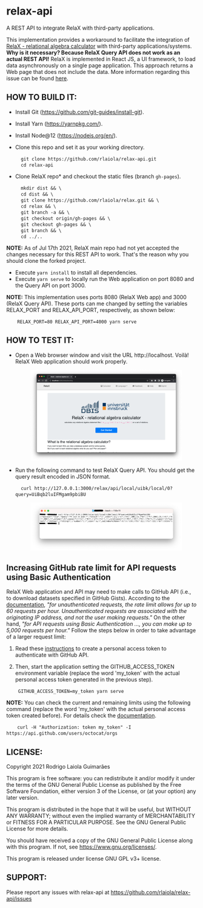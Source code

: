 # relax-api
A REST API to integrate RelaX with third-party applications.

This implementation provides a workaround to facilitate the integration of [RelaX - relational algebra calculator](https://dbis-uibk.github.io/relax/) with third-party applications/systems. **Why is it necessary? Because RelaX Query API does not work as an actual REST API!** RelaX is implemented in React JS, a UI framework, to load data asynchronously on a single page application. This approach returns a Web page that does not include the data. More information regarding this issue can be found [here](https://github.com/dbis-uibk/relax/pull/148).

## HOW TO BUILD IT:

* Install Git (https://github.com/git-guides/install-git).
* Install Yarn (https://yarnpkg.com/).
* Install Node@12 (https://nodejs.org/en/).
* Clone this repo and set it as your working directory.

        git clone https://github.com/rlaiola/relax-api.git
        cd relax-api

* Clone RelaX repo* and checkout the static files (branch `gh-pages`).

        mkdir dist && \
        cd dist && \
        git clone https://github.com/rlaiola/relax.git && \
        cd relax && \
        git branch -a && \
        git checkout origin/gh-pages && \
        git checkout gh-pages && \
        git branch && \
        cd ../..
 
**NOTE:** As of Jul 17th 2021, RelaX main repo had not yet accepted the changes necessary for this REST API to work. That's the reason why you should clone the forked project.

* Execute `yarn install` to install all dependencies.
* Execute `yarn serve` to locally run the Web application on port 8080 and the Query API on port 3000.

**NOTE:** This implementation uses ports 8080 (RelaX Web app) and 3000 (RelaX Query API). These ports can me changed by setting the variables RELAX_PORT and RELAX_API_PORT, respectively, as shown below:

        RELAX_PORT=80 RELAX_API_PORT=4000 yarn serve

## HOW TO TEST IT:

* Open a Web browser window and visit the URL http://localhost. Voilà! RelaX Web application should work properly.

    <p align="center">
        <img src="imgs/relax_web_app.png" width=400 />
    </p>

* Run the following command to test RelaX Query API. You should get the query result encoded in JSON format.

        curl http://127.0.0.1:3000/relax/api/local/uibk/local/0?query=UiBqb2luIFMgam9pbiBU

    <p align="center">
        <img src="imgs/relax_api.png" width=400 />
    </p>

## Increasing GitHub rate limit for API requests using Basic Authentication

RelaX Web application and API may need to make calls to GitHub API (i.e., to download datasets specified in GitHub Gists). According to the [documentation](https://docs.github.com/en/rest/overview/resources-in-the-rest-api#rate-limiting), _"for unauthenticated requests, the rate limit allows for up to 60 requests per hour. Unauthenticated requests are associated with the originating IP address, and not the user making requests."_ On the other hand, _"for API requests using Basic Authentication ..., you can make up to 5,000 requests per hour."_ Follow the steps below in order to take advantage of a larger request limit:

1. Read these [instructions](https://docs.github.com/en/github/authenticating-to-github/keeping-your-account-and-data-secure/about-authentication-to-github#authenticating-with-the-api) to create a personal access token to authenticate with GitHub API.

1. Then, start the application setting the GITHUB_ACCESS_TOKEN environment variable (replace the word 'my_token' with the actual personal access token generated in the previous step).

        GITHUB_ACCESS_TOKEN=my_token yarn serve
    
**NOTE:** You can check the current and remaining limits using the following command (replace the word 'my_token' with the actual personal access token created before). For details check the [documentation](https://docs.github.com/en/rest/guides/getting-started-with-the-rest-api).
    
        curl -H "Authorization: token my_token" -I https://api.github.com/users/octocat/orgs

## LICENSE:

Copyright 2021 Rodrigo Laiola Guimarães

This program is free software: you can redistribute it and/or modify
it under the terms of the GNU General Public License as published by
the Free Software Foundation, either version 3 of the License, or
(at your option) any later version.

This program is distributed in the hope that it will be useful,
but WITHOUT ANY WARRANTY; without even the implied warranty of
MERCHANTABILITY or FITNESS FOR A PARTICULAR PURPOSE.  See the
GNU General Public License for more details.

You should have received a copy of the GNU General Public License
along with this program.  If not, see <https://www.gnu.org/licenses/>.

This program is released under license GNU GPL v3+ license.

## SUPPORT:

Please report any issues with relax-api at https://github.com/rlaiola/relax-api/issues
